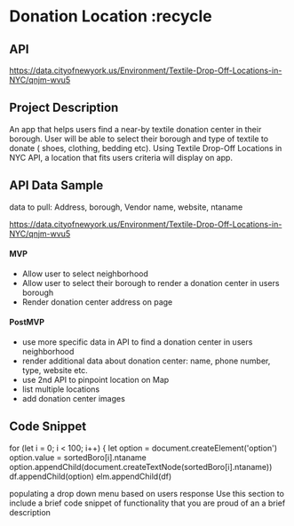 # Donation Location :recycle

## API

https://data.cityofnewyork.us/Environment/Textile-Drop-Off-Locations-in-NYC/qnjm-wvu5


## Project Description

An app that helps users find a near-by textile donation center in their borough. User will be able to select their borough and  type of textile to donate ( shoes, clothing, bedding etc). Using Textile Drop-Off Locations in NYC API, a location that fits users criteria will display on app. 



## API Data Sample

data to pull: Address, borough, Vendor name, website, ntaname

https://data.cityofnewyork.us/Environment/Textile-Drop-Off-Locations-in-NYC/qnjm-wvu5

#### MVP 

- Allow user to select neighborhood
- Allow user to select their borough to render a donation center in users borough 
- Render donation center address on page 


#### PostMVP 

- use more specific data in API to find a donation center in users neighborhood
- render additional data about donation center: name, phone number, type, website etc.
- use 2nd API to pinpoint location on Map
- list multiple locations 
- add donation center images 


## Code Snippet

 for (let i = 0; i < 100; i++) {
            let option = document.createElement('option')
            option.value = sortedBoro[i].ntaname
            option.appendChild(document.createTextNode(sortedBoro[i].ntaname))
            df.appendChild(option)
            elm.appendChild(df)

populating a drop down menu based on users response 
Use this section to include a brief code snippet of functionality that you are proud of an a brief description  

```

